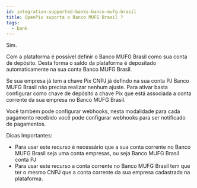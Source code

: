 ```yaml
---
id: integration-supported-banks-banco-mufg-brasil
title: OpenPix suporta o Banco MUFG Brasil ?
tags:
  - bank
---
```


Sim.

Com a plataforma é possível definir o Banco MUFG Brasil como sua conta de depósito. Desta forma o saldo da plataforma é depositado automaticamente na sua conta Banco MUFG Brasil.

Se sua empresa já tem a chave Pix CNPJ já defindo na sua conta PJ Banco MUFG Brasil não precisa realizar nenhum ajuste. Para ativar basta configurar como chave de depósito a chave Pix que está associada a conta corrente da sua empresa no Banco MUFG Brasil.

Você também pode configurar webhooks, nesta modalidade para cada pagamento recebido você pode configurar webhooks para ser notificado de pagamentos.

Dicas Importantes:

- Para usar este recurso é necessário que a sua conta corrente no Banco MUFG Brasil seja uma conta empresas, ou seja Banco MUFG Brasil conta PJ
- Para usar este recurso a conta corrente no Banco MUFG Brasil tem que ter o mesmo CNPJ que a conta corrente da sua empresa cadastrada na plataforma.
